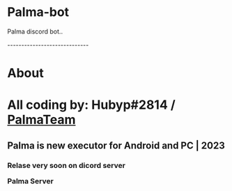# Palma-bot
<p>Palma discord bot..</p>
-----------------------------

# About 
<h1> All coding by: Hubyp#2814 / <a href="https://discord.gg/3UGvNPTatC">PalmaTeam</a>
<h2> Palma is new executor for Android and PC | 2023</h2>
<h3> Relase very soon on dicord server <p href="https://discord.gg/3UGvNPTatC">Palma Server</p></h3>
